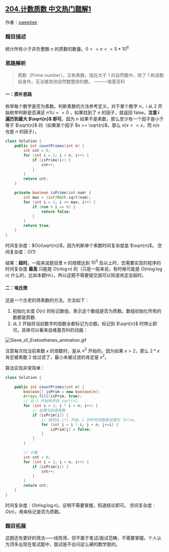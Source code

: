 ## [204.计数质数 中文热门题解1](https://leetcode.cn/problems/count-primes/solutions/100000/kuai-lai-miao-dong-shai-zhi-shu-by-sweetiee)

作者：[sweetiee](https://leetcode.cn/u/sweetiee)

### 题目描述

统计所有小于非负整数 n 的质数的数量。$0 <= n <= 5 * 10^6$

### 思路解析

> 质数（Prime number），又称素数，指在大于 1 的自然数中，除了 1 和该数自身外，无法被其他自然数整除的数。   ———维基百科

#### 一：质朴思路

枚举每个数字是否为素数。判断素数的方法参考定义，对于某个数字 $n$，$i$ 从 2 开始枚举判断是否满足 $n \% i == 0$ ，如果找到了 $n$ 的因子，就返回 false。**注意 $i$ 遍历到最大 $\sqrt{n}$ 即可**。因为 $n$ 如果不是素数，那么至少有一个因子是小于等于 $\sqrt{n}$ 的（如果某个因子 $x >= \sqrt{n}$，那么 $n/x <= x$，而 $n/x$ 也是 $n$ 的因子）。

```Java []
class Solution {
    public int countPrimes(int n) {
        int cnt = 0;
        for (int i = 2; i < n; i++) {
            if (isPrime(i)) {
                cnt++;
            }
        }
        return cnt;
    }

    private boolean isPrime(int num) {
        int max = (int)Math.sqrt(num);
        for (int i = 2; i <= max; i++) {
            if (num % i == 0) {
                return false;
            }
        }
        return true;
    }
}
```
时间复杂度：$O(n\sqrt{n})$，因为判断单个素数时间复杂度是 $\sqrt{n}$。
空间复杂度：$O(1)$

结果：**超时**。一般来说题目里 $n$ 的规模达到 $10^5$ 及以上时，您需要实现的程序的时间复杂度 **最高** 只能是 $O(n\log{n})$ 的（只是一般来说，有时候可能是 $O(n\log{\log{n}})$ 什么的，比如本题hh）。所以这题不需要提交就可以知道肯定会超时。

#### 二：埃氏筛

这是一个古老的筛素数的方法。方法如下：
1. 初始化长度 $O(n)$ 的标记数组，表示这个数组是否为质数。数组初始化所有的数都是质数.
2. 从 2 开始将当前数字的倍数全都标记为合数。标记到 $\sqrt{n}$ 时停止即可。具体可以看来自维基百科的动画：

![Sieve_of_Eratosthenes_animation.gif](https://pic.leetcode-cn.com/1606932458-HgVOnW-Sieve_of_Eratosthenes_animation.gif)

注意每次找当前素数 $x$ 的倍数时，是从 $x^2$ 开始的。因为如果 $x > 2$，那么 $2*x$ 肯定被素数 2 给过滤了，最小未被过滤的肯定是 $x^2$。

算法实现非常简单：


```Java []
class Solution {
    
    public int countPrimes(int n) {
        boolean[] isPrim = new boolean[n];
        Arrays.fill(isPrim, true);
        // 从 2 开始枚举到 sqrt(n)。
        for (int i = 2; i * i < n; i++) {
            // 如果当前是素数
            if (isPrim[i]) {
                // 就把从 i*i 开始，i 的所有倍数都设置为 false。
                for (int j = i * i; j < n; j+=i) {
                    isPrim[j] = false;
                }
            }
        }

        // 计数
        int cnt = 0;
        for (int i = 2; i < n; i++) {
            if (isPrim[i]) {
                cnt++;
            }
        }
        return cnt;
    }
}
``` 

时间复杂度：$O(n\log{\log{n}})$。证明不需要掌握，知道结论即可。
空间复杂度：$O(n)$，用来标记是否为质数。


### 题目拓展

这题还有更好的筛法——线性筛，但不属于笔试/面试范畴，不需要掌握。个人认为顶多出现在笔试题中，面试是不会问这么硬的数学题的。



